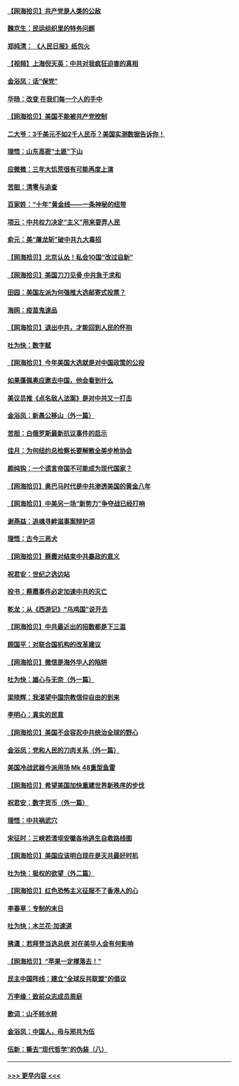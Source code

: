#### [【网海拾贝】共产党是人类的公敌](../pages/nsc993/n12363182.md?t=08290502) 
#### [魏京生：民运组织里的特务问题](../pages/nsc993/n12363010.md?t=08290502) 
#### [郑纯清： 《人民日报》纸包火](../pages/nsc993/n12362706.md?t=08290502) 
#### [【视频】上海倪天英：中共对我疯狂迫害的真相](../pages/nsc993/n12356341.md?t=08290502) 
#### [金浴凤：话“保党”](../pages/nsc993/n12361867.md?t=08290502) 
#### [华旸：改变 在我们每一个人的手中](../pages/nsc993/n12361774.md?t=08290502) 
#### [【网海拾贝】美国不能被共产党控制](../pages/nsc993/n12360271.md?t=08290502) 
#### [二大爷：3千美元不如2千人民币？美国实测数据告诉你！](../pages/nsc993/n12358563.md?t=08290502) 
#### [理悟：山东高密“土匪”下山](../pages/nsc993/n12358535.md?t=08290502) 
#### [应微微：三年大饥荒很有可能再度上演](../pages/nsc993/n12358523.md?t=08290502) 
#### [苦胆：清零与追查](../pages/nsc993/n12358501.md?t=08290502) 
#### [百家姓：“十年”黄金线——一条神秘的纽带](../pages/nsc993/n12358319.md?t=08290502) 
#### [项云：中共权力决定“主义”用来耍弄人民](../pages/nsc993/n12358172.md?t=08290502) 
#### [俞元：美“屠龙斩”破中共九大毒招](../pages/nsc993/n12357822.md?t=08290502) 
#### [【网海拾贝】北京认怂！私会10国“改过自新”](../pages/nsc993/n12357784.md?t=08290502) 
#### [【网海拾贝】美国刀刀见骨 中共急于求和](../pages/nsc993/n12355511.md?t=08290502) 
#### [田园：美国左派为何强推大选邮寄式投票？](../pages/nsc993/n12352963.md?t=08290502) 
#### [海网：疫苗鬼速品](../pages/nsc993/n12354438.md?t=08290502) 
#### [【网海拾贝】退出中共，才能回到人民的怀抱](../pages/nsc993/n12352634.md?t=08290502) 
#### [吐为快：数字赋](../pages/nsc993/n12352317.md?t=08290502) 
#### [【网海拾贝】今年美国大选就是对中国政策的公投](../pages/nsc993/n12350973.md?t=08290502) 
#### [如果蓬佩奥应邀去中国，他会看到什么](../pages/nsc993/n12350945.md?t=08290502) 
#### [美议员推《点名敌人法案》是对中共又一打击](../pages/nsc993/n12350765.md?t=08290502) 
#### [金浴凤：新愚公移山（外一篇）](../pages/nsc993/n12350253.md?t=08290502) 
#### [苦胆：白俄罗斯最新抗议事件的启示](../pages/nsc993/n12349989.md?t=08290502) 
#### [佳月：为何纽约总检察长要解散全美步枪协会](../pages/nsc993/n12349939.md?t=08290502) 
#### [颜纯钩：一个谎言帝国不可能成为现代国家？](../pages/nsc993/n12349898.md?t=08290502) 
#### [【网海拾贝】奥巴马时代是中共渗透美国的黄金八年](../pages/nsc993/n12349284.md?t=08290502) 
#### [【网海拾贝】中美另一场“新势力”争夺战已经打响](../pages/nsc993/n12346998.md?t=08290502) 
#### [谢燕益：追魂寻衅滋事案辩护词](../pages/nsc993/n12346892.md?t=08290502) 
#### [理悟：古今三恶犬](../pages/nsc993/n12345190.md?t=08290502) 
#### [【网海拾贝】蔡霞对结束中共暴政的意义](../pages/nsc993/n12344263.md?t=08290502) 
#### [祝君安：世纪之选边站](../pages/nsc993/n12342382.md?t=08290502) 
#### [投书：蔡霞事件必定加速中共的灭亡](../pages/nsc993/n12341881.md?t=08290502) 
#### [乾龙：从《西游记》“乌鸡国”说开去](../pages/nsc993/n12341690.md?t=08290502) 
#### [【网海拾贝】中共最近出的招数都是下三滥](../pages/nsc993/n12341593.md?t=08290502) 
#### [顾国平：对联合国机构的改革建议](../pages/nsc993/n12339928.md?t=08290502) 
#### [【网海拾贝】微信是海外华人的陷阱](../pages/nsc993/n12338868.md?t=08290502) 
#### [吐为快：雄心与无奈（外一篇）](../pages/nsc993/n12338132.md?t=08290502) 
#### [梁晓辉：我渴望中国宗教信仰自由的到来](../pages/nsc993/n12336657.md?t=08290502) 
#### [李明心：真实的民意](../pages/nsc993/n12336089.md?t=08290502) 
#### [【网海拾贝】美国不会容忍中共统治全球的野心](../pages/nsc993/n12336063.md?t=08290502) 
#### [金浴凤：党和人民的刀肉关系（外一篇）](../pages/nsc993/n12335834.md?t=08290502) 
#### [美国冷战武器今派用场 Mk 48重型鱼雷](../pages/nsc993/n12335354.md?t=08290502) 
#### [【网海拾贝】希望美国加快重建世界新秩序的步伐](../pages/nsc993/n12334224.md?t=08290502) 
#### [祝君安：数字货币（外一篇）](../pages/nsc993/n12334186.md?t=08290502) 
#### [理悟：中共祸武穴](../pages/nsc993/n12333962.md?t=08290502) 
#### [宋征时：三峡若溃坝安徽各地逃生自救路线图](../pages/nsc993/n12332450.md?t=08290502) 
#### [【网海拾贝】美国应该明白现在是灭共最好时机](../pages/nsc993/n12332313.md?t=08290502) 
#### [吐为快：极权的欲望（外二篇）](../pages/nsc993/n12332089.md?t=08290502) 
#### [【网海拾贝】红色恐怖主义征服不了香港人的心](../pages/nsc993/n12329296.md?t=08290502) 
#### [李春草：专制的末日](../pages/nsc993/n12329079.md?t=08290502) 
#### [吐为快：木兰花‧加速道](../pages/nsc993/n12327366.md?t=08290502) 
#### [拂潇：若拜登当选总统 对在美华人会有何影响](../pages/nsc993/n12295996.md?t=08290502) 
#### [【网海拾贝】“苹果一定撑落去！”](../pages/nsc993/n12326784.md?t=08290502) 
#### [民主中国阵线：建立“全球反共联盟”的倡议](../pages/nsc993/n12324177.md?t=08290502) 
#### [万李缘：致前众志成员周庭](../pages/nsc993/n12324635.md?t=08290502) 
#### [歌词：山不转水转](../pages/nsc993/n12324599.md?t=08290502) 
#### [金浴凤：中国人，毋与邪共为伍](../pages/nsc993/n12324257.md?t=08290502) 
#### [伍新：撕去“现代哲学”的伪装（八）](../pages/nsc993/n12324188.md?t=08290502) 

----
#### [ >>> 更早内容 <<< ](../indexes/nsc993-earlier.md)
